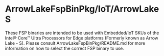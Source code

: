 # ArrowLakeFspBinPkg/IoT/ArrowLakeS
These FSP binaries are intended to be used with  Embedded/IoT SKUs of the Intel® Core™ Ultra Processors for Edge platforms (Formerly known as Arrow Lake - S). Please consult ArrowLakeFspBinPkg/README.md for more information on how to select the correct FSP binary to use.